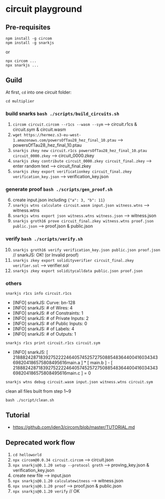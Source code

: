 # circuit playground

## Pre-requisites
```
npm install -g circom
npm install -g snarkjs
```
or
```
npx circom ...
npx snarkjs ...
```

## Guild
At first, `cd` into one circuit folder:
```
cd multiplier
```

### build snarks `bash ./scripts/build_circuits.sh`
1. `circom circuit.circom --r1cs --wasm --sym` --> circuit.r1cs & circuit.sym & circuit.wasm
2. `wget https://hermez.s3-eu-west-1.amazonaws.com/powersOfTau28_hez_final_10.ptau` --> powersOfTau28_hez_final_10.ptau
3. `snarkjs zkey new circuit.r1cs powersOfTau28_hez_final_10.ptau circuit_0000.zkey` --> circuit_0000.zkey
4. `snarkjs zkey contribute circuit_0000.zkey circuit_final.zkey` --> enter random text --> circuit_final.zkey
5. `snarkjs zkey export verificationkey circuit_final.zkey verification_key.json` --> verification_key.json

### generate proof `bash ./scripts/gen_proof.sh`
6. create input.json including `{"a": 3, "b": 11}`
7. `snarkjs wtns calculate circuit.wasm input.json witness.wtns` --> witness.wtns
8. `snarkjs wtns export json witness.wtns witness.json` --> witness.json
9.  `snarkjs groth16 prove circuit_final.zkey witness.wtns proof.json public.json` --> proof.json & public.json

### verify `bash ./scripts/verify.sh`
10. `snarkjs groth16 verify verification_key.json public.json proof.json` // snarkJS: OK! (or Invalid proof)
11. `snarkjs zkey export solidityverifier circuit_final.zkey verifier.sol` --> verifier.sol
12. `snarkjs zkey export soliditycalldata public.json proof.json`

### others
```
snarkjs r1cs info circuit.r1cs
```
- [INFO]  snarkJS: Curve: bn-128
- [INFO]  snarkJS: # of Wires: 4
- [INFO]  snarkJS: # of Constraints: 1
- [INFO]  snarkJS: # of Private Inputs: 2
- [INFO]  snarkJS: # of Public Inputs: 0
- [INFO]  snarkJS: # of Labels: 4
- [INFO]  snarkJS: # of Outputs: 1

```
snarkjs r1cs print circuit.r1cs circuit.sym
```
- [INFO]  snarkJS: [ 21888242871839275222246405745257275088548364400416034343698204186575808495616main.a ] * [ main.b ] - [ 21888242871839275222246405745257275088548364400416034343698204186575808495616main.c ] = 0

```
snarkjs wtns debug circuit.wasm input.json witness.wtns circuit.sym
```

clean all files built from step 1~9
```
bash ./script/clean.sh
```

## Tutorial
- https://github.com/iden3/circom/blob/master/TUTORIAL.md

## Deprecated work flow
1. `cd helloworld`
2. `npx circom@0.0.34 circuit.circom` --> circuit.json
3. `npx snarkjs@0.1.20 setup --protocol groth` --> proving_key.json & verification_key.json
4. create new file --> input.json
5. `npx snarkjs@0.1.20 calculatewitness` --> witness.json
6. `npx snarkjs@0.1.20 proof` --> proof.json & public.json
7. `npx snarkjs@0.1.20 verify` // OK
